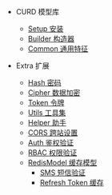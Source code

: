 - CURD 模型库
  - [Setup 安装](curd/setup)
  - [Builder 构造器](curd/builder)
  - [Common 通用特征](curd/common)

- Extra 扩展
  - [Hash 密码](extra/hash)
  - [Cipher 数据加密](extra/cipher)
  - [Token 令牌](extra/token)
  - [Utils 工具集](extra/utils)
  - [Helper 助手](extra/helper)
  - [CORS 跨站设置](extra/cors)
  - [Auth 鉴权验证](extra/auth)
  - [RBAC 权限验证](extra/rbac)
  - [RedisModel 缓存模型](extra/redis)
    - [SMS 短信验证](redis/sms)
    - [Refresh Token 缓存](redis/refresh-token)
